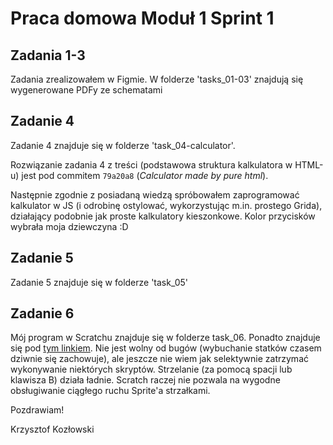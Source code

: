 # Praca domowa Moduł 1 Sprint 1

## Zadania 1-3

Zadania zrealizowałem w Figmie. W folderze 'tasks_01-03' znajdują się wygenerowane PDFy ze schematami

## Zadanie 4

Zadanie 4 znajduje się w folderze 'task_04-calculator'.

Rozwiązanie zadania 4 z treści (podstawowa struktura kalkulatora w HTML-u) jest pod commitem `79a20a8` (_Calculator made by pure html_).

Następnie zgodnie z posiadaną wiedzą spróbowałem zaprogramować kalkulator w JS (i odrobinę ostylować, wykorzystując m.in. prostego Grida), działający podobnie jak proste kalkulatory kieszonkowe. Kolor przycisków wybrała moja dziewczyna :D

## Zadanie 5

Zadanie 5 znajduje się w folderze 'task_05'

## Zadanie 6

Mój program w Scratchu znajduje się w folderze task_06. Ponadto znajduje się pod [tym linkiem](https://scratch.mit.edu/projects/1074183822/). Nie jest wolny od bugów (wybuchanie statków czasem dziwnie się zachowuje), ale jeszcze nie wiem jak selektywnie zatrzymać wykonywanie niektórych skryptów. Strzelanie (za pomocą spacji lub klawisza B) działa ładnie. Scratch raczej nie pozwala na wygodne obsługiwanie ciągłego ruchu Sprite'a strzałkami.

Pozdrawiam!

Krzysztof Kozłowski
